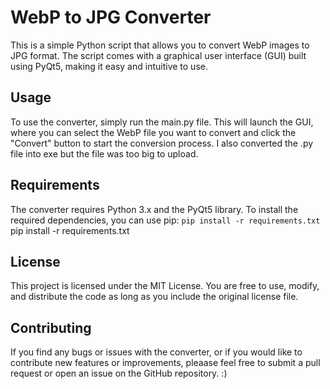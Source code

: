 # WebP to JPG Converter

This is a simple Python script that allows you to convert WebP images to JPG format. The script comes with a graphical user interface (GUI) built using PyQt5, making it easy and intuitive to use.

## Usage
To use the converter, simply run the main.py file. This will launch the GUI, where you can select the WebP file you want to convert and click the "Convert" button to start the conversion process. I also converted the .py file into exe but the file was too big to upload. 

## Requirements
The converter requires Python 3.x and the PyQt5 library. To install the required dependencies, you can use pip:
    ```pip install -r requirements.txt```
    pip install -r requirements.txt

## License
This project is licensed under the MIT License. You are free to use, modify, and distribute the code as long as you include the original license file.

## Contributing
If you find any bugs or issues with the converter, or if you would like to contribute new features or improvements, pleaase feel free to submit a pull request or open an issue on the GitHub repository. :)
